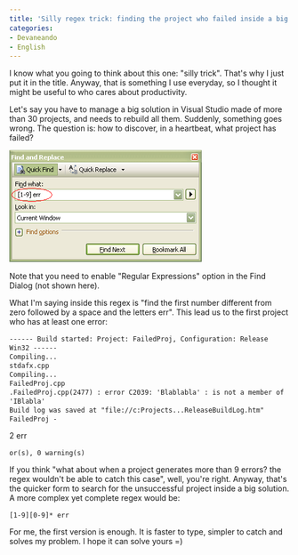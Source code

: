 ```yaml
---
title: 'Silly regex trick: finding the project who failed inside a big VS solution'
categories:
- Devaneando
- English
---
```


I know what you going to think about this one: "silly trick". That's why I just put it in the title. Anyway, that is something I use everyday, so I thought it might be useful to who cares about productivity.



Let's say you have to manage a big solution in Visual Studio made of more than 30 projects, and needs to rebuild all them. Suddenly, something goes wrong. The question is: how to discover, in a heartbeat, what project has failed?

[![Find Error in VS projects using regex](/images/find-error-regex2.png)](/images/find-error-regex2.png)

Note that you need to enable "Regular Expressions" option in the Find Dialog (not shown here).

What I'm saying inside this regex is "find the first number different from zero followed by a space and the letters err". This lead us to the first project who has at least one error:

    
    ------ Build started: Project: FailedProj, Configuration: Release Win32 ------
    Compiling...
    stdafx.cpp
    Compiling...
    FailedProj.cpp
    .FailedProj.cpp(2477) : error C2039: 'Blablabla' : is not a member of 'IBlabla'
    Build log was saved at "file://c:Projects...ReleaseBuildLog.htm"
    FailedProj -


2 err

    
    or(s), 0 warning(s)


If you think "what about when a project generates more than 9 errors? the regex wouldn't be able to catch this case", well, you're right. Anyway, that's the quicker form to search for the unsuccessful project inside a big solution. A more complex yet complete regex would be:

    
    [1-9][0-9]* err


For me, the first version is enough. It is faster to type, simpler to catch and solves my problem. I hope it can solve yours =)
